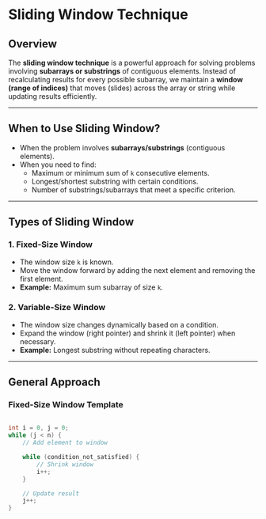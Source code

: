 
# Sliding Window Technique

## Overview
The **sliding window technique** is a powerful approach for solving problems involving **subarrays or substrings** of contiguous elements. Instead of recalculating results for every possible subarray, we maintain a **window (range of indices)** that moves (slides) across the array or string while updating results efficiently.

---

## When to Use Sliding Window?
- When the problem involves **subarrays/substrings** (contiguous elements).
- When you need to find:
  - Maximum or minimum sum of `k` consecutive elements.
  - Longest/shortest substring with certain conditions.
  - Number of substrings/subarrays that meet a specific criterion.
  
---

## Types of Sliding Window
### 1. **Fixed-Size Window**
- The window size `k` is known.
- Move the window forward by adding the next element and removing the first element.
- **Example:** Maximum sum subarray of size `k`.

### 2. **Variable-Size Window**
- The window size changes dynamically based on a condition.
- Expand the window (right pointer) and shrink it (left pointer) when necessary.
- **Example:** Longest substring without repeating characters.

---

## General Approach

### **Fixed-Size Window Template**
```cpp

int i = 0, j = 0;
while (j < n) {
    // Add element to window

    while (condition_not_satisfied) {
        // Shrink window
        i++;
    }

    // Update result
    j++;
}

